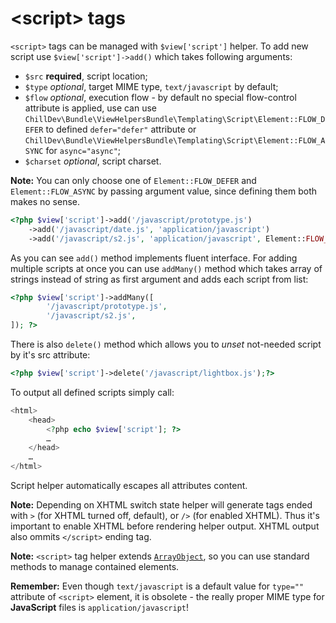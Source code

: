<!---
# This file is part of the ChillDev ViewHelpers bundle.
#
# @author Rafał Wrzeszcz <rafal.wrzeszcz@wrzasq.pl>
# @copyright 2012 © by Rafał Wrzeszcz - Wrzasq.pl.
# @version 0.1.0
# @since 0.0.2
# @package ChillDev\Bundle\ViewHelpersBundle
-->

# &lt;script&gt; tags

`<script>` tags can be managed with `$view['script']` helper. To add new script use `$view['script']->add()` which takes following arguments:

-   `$src` **required**, script location;
-   `$type` *optional*, target MIME type, `text/javascript` by default;
-   `$flow` *optional*, execution flow - by default no special flow-control attribute is applied, use can use `ChillDev\Bundle\ViewHelpersBundle\Templating\Script\Element::FLOW_DEFER` to defined `defer="defer"` attribute or `ChillDev\Bundle\ViewHelpersBundle\Templating\Script\Element::FLOW_ASYNC` for `async="async"`;
-   `$charset` *optional*, script charset.

**Note:** You can only choose one of `Element::FLOW_DEFER` and `Element::FLOW_ASYNC` by passing argument value, since defining them both makes no sense.

```php
<?php $view['script']->add('/javascript/prototype.js')
    ->add('/javascript/date.js', 'application/javascript')
    ->add('/javascript/s2.js', 'application/javascript', Element::FLOW_DEFER); ?>
```

As you can see `add()` method implements fluent interface. For adding multiple scripts at once you can use `addMany()` method which takes array of strings instead of string as first argument and adds each script from list:

```php
<?php $view['script']->addMany([
        '/javascript/prototype.js',
        '/javascript/s2.js',
]); ?>
```

There is also `delete()` method which allows you to *unset* not-needed script by it's src attribute:

```php
<?php $view['script']->delete('/javascript/lightbox.js');?>
```

To output all defined scripts simply call:

```php
<html>
    <head>
        <?php echo $view['script']; ?>
        …
    </head>
    …
</html>
```

Script helper automatically escapes all attributes content.

**Note:** Depending on XHTML switch state helper will generate tags ended with `>` (for XHTML turned off, default), or `/>` (for enabled XHTML). Thus it's important to enable XHTML 
before rendering helper output. XHTML output also ommits `</script>` ending tag.

**Note:** `<script>` tag helper extends [`ArrayObject`](http://php.net/manual/en/class.arrayobject.php), so you can use standard methods to manage contained elements.

**Remember:** Even though `text/javascript` is a default value for `type=""` attribute of `<script>` element, it is obsolete - the really proper MIME type for **JavaScript** files is `application/javascript`!
